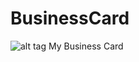# BusinessCard
![alt tag](https://raw.github.com/stbrown/BusinessCard/master/small_email_icon.gif) My Business Card
